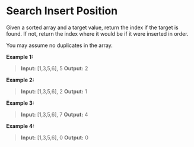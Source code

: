 # Search Insert Position
Given a sorted array and a target value, return the index if the target is found. If not, return the index where it would be if it were inserted in order.

You may assume no duplicates in the array.

**Example 1:**

>**Input:** [1,3,5,6], 5
>**Output:** 2

**Example 2:**

>**Input:** [1,3,5,6], 2
>**Output:** 1

**Example 3:**

>**Input:** [1,3,5,6], 7
>**Output:** 4

**Example 4:**

>**Input:** [1,3,5,6], 0
>**Output:** 0
